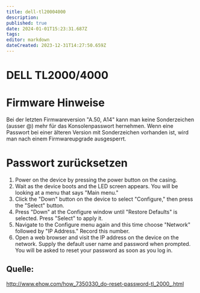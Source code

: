 ```yaml
---
title: dell-tl20004000
description: 
published: true
date: 2024-01-01T15:23:31.687Z
tags: 
editor: markdown
dateCreated: 2023-12-31T14:27:50.659Z
---
```


# DELL TL2000/4000

# <span class="mw-headline" id="bkmrk-firmware-hinweise-1">Firmware Hinweise</span>

Bei der letzten Firmwareversion "A.50, A14" kann man keine Sonderzeichen (ausser @) mehr für das Konsolenpasswort hernehmen. Wenn eine Passwort bei einer älteren Version mit Sonderzeichen vorhanden ist, wird man nach einem Firmwareupgrade ausgesperrt.

# <span id="bkmrk-"></span><span class="mw-headline" id="bkmrk-passwort-zur%C3%BCcksetze-1">Passwort zurücksetzen</span>

1. Power on the device by pressing the power button on the casing.
2. Wait as the device boots and the LED screen appears. You will be looking at a menu that says "Main menu."
3. Click the "Down" button on the device to select "Configure," then press the "Select" button.
4. Press "Down" at the Configure window until "Restore Defaults" is selected. Press "Select" to apply it.
5. Navigate to the Configure menu again and this time choose "Network" followed by "IP Address." Record this number.
6. Open a web browser and visit the IP address on the device on the network. Supply the default user name and password when prompted. You will be asked to reset your password as soon as you log in.

## <span class="mw-headline" id="bkmrk-quelle%3A-1">Quelle:</span>


<a href="http://www.ehow.com/how_7350330_do-reset-password-tl_2000_.html" rel="blank">http://www.ehow.com/how_7350330_do-reset-password-tl_2000_.html</a>

